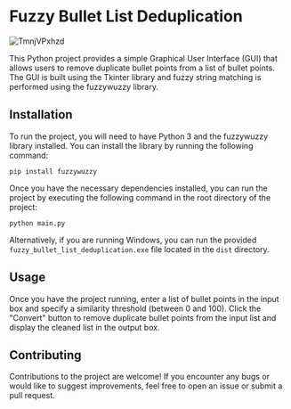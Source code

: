 # Fuzzy Bullet List Deduplication
![TmnjVPxhzd](https://user-images.githubusercontent.com/106132469/222927852-2769f8f7-63b3-4236-a436-dd2ddb9e6528.png)

This Python project provides a simple Graphical User Interface (GUI) that allows users to remove duplicate bullet points from a list of bullet points. The GUI is built using the Tkinter library and fuzzy string matching is performed using the fuzzywuzzy library.

## Installation

To run the project, you will need to have Python 3 and the fuzzywuzzy library installed. You can install the library by running the following command:

`pip install fuzzywuzzy` 

Once you have the necessary dependencies installed, you can run the project by executing the following command in the root directory of the project:

`python main.py` 

Alternatively, if you are running Windows, you can run the provided `fuzzy_bullet_list_deduplication.exe` file located in the `dist` directory.

## Usage

Once you have the project running, enter a list of bullet points in the input box and specify a similarity threshold (between 0 and 100). Click the "Convert" button to remove duplicate bullet points from the input list and display the cleaned list in the output box.

## Contributing

Contributions to the project are welcome! If you encounter any bugs or would like to suggest improvements, feel free to open an issue or submit a pull request.
